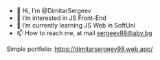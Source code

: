 - 👋 Hi, I’m @DimitarSergeev
- 👀 I’m interested in JS Front-End
- 🌱 I’m currently learning JS Web in SoftUni
- 📫 How to reach me, at mail sergeev88@abv.bg

<!---
DimitarSergeev/DimitarSergeev is a ✨ special ✨ repository because its `README.md` (this file) appears on your GitHub profile.
You can click the Preview link to take a look at your changes.
--->
Simple portfolio: https://dimitarsergeev98.web.app/
